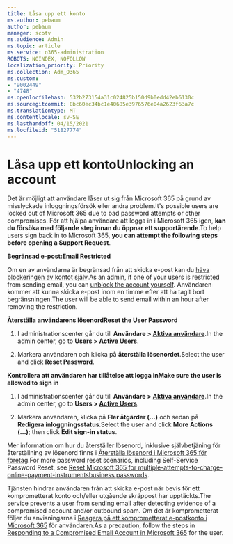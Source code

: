 ```yaml
---
title: Låsa upp ett konto
ms.author: pebaum
author: pebaum
manager: scotv
ms.audience: Admin
ms.topic: article
ms.service: o365-administration
ROBOTS: NOINDEX, NOFOLLOW
localization_priority: Priority
ms.collection: Adm_O365
ms.custom:
- "9002449"
- "4748"
ms.openlocfilehash: 532b273154a31c024825b150d9b0edd42eb6130c
ms.sourcegitcommit: 8bc60ec34bc1e40685e3976576e04a2623f63a7c
ms.translationtype: MT
ms.contentlocale: sv-SE
ms.lasthandoff: 04/15/2021
ms.locfileid: "51827774"
---
```

# <a name="unlocking-an-account"></a><span data-ttu-id="208df-102">Låsa upp ett konto</span><span class="sxs-lookup"><span data-stu-id="208df-102">Unlocking an account</span></span>

<span data-ttu-id="208df-103">Det är möjligt att användare låser ut sig från Microsoft 365 på grund av misslyckade inloggningsförsök eller andra problem.</span><span class="sxs-lookup"><span data-stu-id="208df-103">It's possible users are locked out of Microsoft 365 due to bad password attempts or other compromises.</span></span> <span data-ttu-id="208df-104">För att hjälpa användare att logga in i Microsoft 365 igen, **kan du försöka med följande steg innan du öppnar ett supportärende**.</span><span class="sxs-lookup"><span data-stu-id="208df-104">To help users sign back in to Microsoft 365, **you can attempt the following steps before opening a Support Request**.</span></span> 

<span data-ttu-id="208df-105">**Begränsad e-post:**</span><span class="sxs-lookup"><span data-stu-id="208df-105">**Email Restricted**</span></span>

<span data-ttu-id="208df-106">Om en av användarna är begränsad från att skicka e-post kan du [häva blockeringen av kontot själv](https://docs.microsoft.com/microsoft-365/security/office-365-security/removing-user-from-restricted-users-portal-after-spam).</span><span class="sxs-lookup"><span data-stu-id="208df-106">As an admin, if one of your users is restricted from sending email, you can [unblock the account yourself](https://docs.microsoft.com/microsoft-365/security/office-365-security/removing-user-from-restricted-users-portal-after-spam).</span></span> <span data-ttu-id="208df-107">Användaren kommer att kunna skicka e-post inom en timme efter att ha tagit bort begränsningen.</span><span class="sxs-lookup"><span data-stu-id="208df-107">The user will be able to send email within an hour after removing the restriction.</span></span>

<span data-ttu-id="208df-108">**Återställa användarens lösenord**</span><span class="sxs-lookup"><span data-stu-id="208df-108">**Reset the User Password**</span></span>

1. <span data-ttu-id="208df-109">I administrationscenter går du till **Användare > [Aktiva användare](https://admin.microsoft.com/Adminportal/Home?source=applauncher#/users)**.</span><span class="sxs-lookup"><span data-stu-id="208df-109">In the admin center, go to **Users > [Active Users](https://admin.microsoft.com/Adminportal/Home?source=applauncher#/users)**.</span></span>

2. <span data-ttu-id="208df-110">Markera användaren och klicka på **återställa lösenordet**.</span><span class="sxs-lookup"><span data-stu-id="208df-110">Select the user and click **Reset Password**.</span></span>

<span data-ttu-id="208df-111">**Kontrollera att användaren har tillåtelse att logga in**</span><span class="sxs-lookup"><span data-stu-id="208df-111">**Make sure the user is allowed to sign in**</span></span>

1. <span data-ttu-id="208df-112">I administrationscenter går du till **Användare > [Aktiva användare](https://admin.microsoft.com/Adminportal/Home?source=applauncher#/users)**.</span><span class="sxs-lookup"><span data-stu-id="208df-112">In the admin center, go to **Users > [Active Users](https://admin.microsoft.com/Adminportal/Home?source=applauncher#/users)**.</span></span>

2. <span data-ttu-id="208df-113">Markera användaren, klicka på **Fler åtgärder (...)** och sedan på **Redigera inloggningsstatus**.</span><span class="sxs-lookup"><span data-stu-id="208df-113">Select the user and click **More Actions (...)**; then click **Edit sign-in status**.</span></span>

<span data-ttu-id="208df-114">Mer information om hur du återställer lösenord, inklusive självbetjäning för återställning av lösenord finns i [Återställa lösenord i Microsoft 365 för företag](https://docs.microsoft.com/microsoft-365/admin/add-users/reset-passwords?view=o365-worldwide).</span><span class="sxs-lookup"><span data-stu-id="208df-114">For more password reset scenarios, including Self-Service Password Reset, see [Reset Microsoft 365 for multiple-attempts-to-charge-online-payment-instrumentsbusiness passwords](https://docs.microsoft.com/microsoft-365/admin/add-users/reset-passwords?view=o365-worldwide).</span></span>

<span data-ttu-id="208df-115">Tjänsten hindrar användaren från att skicka e-post när bevis för ett komprometterat konto och/eller utgående skräppost har upptäckts.</span><span class="sxs-lookup"><span data-stu-id="208df-115">The service prevents a user from sending email after detecting evidence of a compromised account and/or outbound spam.</span></span> <span data-ttu-id="208df-116">Om det är komprometterat följer du anvisningarna i [Reagera på ett komprometterat e-postkonto i Microsoft 365](https://docs.microsoft.com/microsoft-365/security/office-365-security/responding-to-a-compromised-email-account) för användaren.</span><span class="sxs-lookup"><span data-stu-id="208df-116">As a precaution, follow the steps in [Responding to a Compromised Email Account in Microsoft 365](https://docs.microsoft.com/microsoft-365/security/office-365-security/responding-to-a-compromised-email-account) for the user.</span></span>
